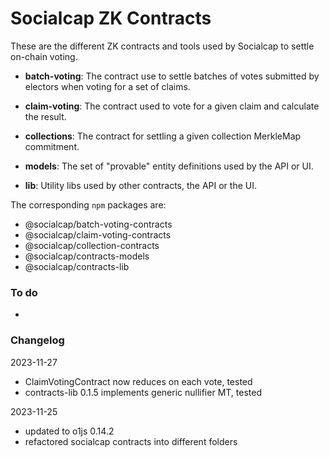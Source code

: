 # Socialcap ZK Contracts

These are the different ZK contracts and tools used by Socialcap to settle on-chain voting.

- **batch-voting**: The contract use to settle batches of votes submitted by electors when voting for a set of claims.

- **claim-voting**: The contract used to vote for a given claim and calculate the result.

- **collections**: The contract for settling a given collection MerkleMap commitment.

- **models**: The set of "provable" entity definitions used by the API or UI.

- **lib**: Utility libs used by other contracts, the API or the UI.

The corresponding `npm` packages are:

- @socialcap/batch-voting-contracts
- @socialcap/claim-voting-contracts
- @socialcap/collection-contracts
- @socialcap/contracts-models
- @socialcap/contracts-lib

### To do

- 

### Changelog

2023-11-27 
- ClaimVotingContract now reduces on each vote, tested
- contracts-lib 0.1.5 implements generic nullifier MT, tested

2023-11-25 
- updated to o1js 0.14.2
- refactored socialcap contracts into different folders
